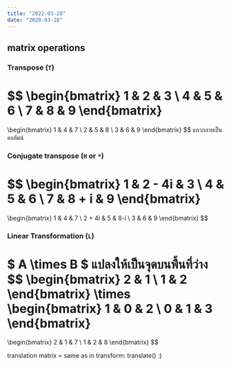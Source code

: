 ```yaml
---
title: "2022-03-28"
date: "2020-03-28"
---
```

## matrix operations
### Transpose (`T`)
$$
\begin{bmatrix}
1 & 2 & 3 \\
4 & 5 & 6 \\
7 & 8 & 9
\end{bmatrix}
=
\begin{bmatrix}
1 & 4 & 7 \\
2 & 5 & 8 \\
3 & 6 & 9
\end{bmatrix}
$$
แถวกลายเป็นคอลัมน์

### Conjugate transpose (`H` or `*`)
$$
\begin{bmatrix}
1 & 2 - 4i & 3 \\
4 & 5 & 6 \\
7 & 8 + i & 9
\end{bmatrix}
=
\begin{bmatrix}
1 & 4 & 7 \\
2 + 4i & 5 & 8-i \\
3 & 6 & 9
\end{bmatrix}
$$

### Linear Transformation (`L`)
$ A \times B $ แปลงให้เป็นจุดบนพื้นที่ว่าง
$$
\begin{bmatrix}
2 & 1 \\
1 & 2
\end{bmatrix}
\times
\begin{bmatrix}
1 & 0 & 2 \\
0 & 1 & 3 
\end{bmatrix}
=
\begin{bmatrix}
2 & 1 & 7 \\
1 & 2 & 8 
\end{bmatrix}
$$

translation matrix = same as in transform: translate() :)